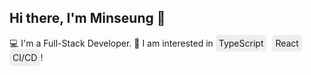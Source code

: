 ## Hi there, I'm Minseung 👋

<!--
**Minseung-Jeon/Minseung-Jeon** is a ✨ _special_ ✨ repository because its `README.md` (this file) appears on your GitHub profile.

Here are some ideas to get you started:

- 🔭 I’m currently working on ...
- 🌱 I’m currently learning ...
- 👯 I’m looking to collaborate on ...
- 🤔 I’m looking for help with ...
- 💬 Ask me about ...
- 📫 How to reach me: ...
- 😄 Pronouns: ...
- ⚡ Fun fact: ...
-->

💻 I'm a Full-Stack Developer.
🚀 I am interested in 
<span style="background-color: #eee; padding: 5px; border-radius: 5px; margin-right: 5px;">TypeScript</span>
<span style="background-color: #eee; padding: 5px; border-radius: 5px; margin-right: 5px;">React</span>
<span style="background-color: #eee; padding: 5px; border-radius: 5px;">CI/CD</span>!
